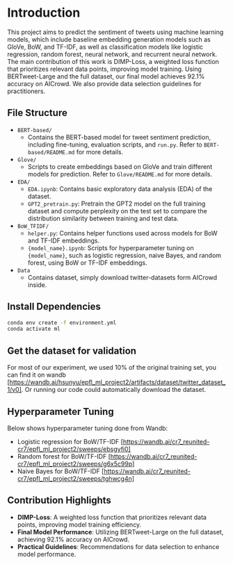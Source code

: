 # Introduction
This project aims to predict the sentiment of tweets using machine learning models, which include baseline embedding generation models such as GloVe, BoW, and TF-IDF, as well as classification models like logistic regression, random forest, neural network, and recurrent neural network. The main contribution of this work is DIMP-Loss, a weighted loss function that prioritizes relevant data points, improving model training. Using BERTweet-Large and the full dataset, our final model achieves 92.1% accuracy on AICrowd. We also provide data selection guidelines for practitioners.

## File Structure
- `BERT-based/`
  - Contains the BERT-based model for tweet sentiment prediction, including fine-tuning, evaluation scripts, and `run.py`. Refer to `BERT-based/README.md` for more details.
- `Glove/`
  - Scripts to create embeddings based on GloVe and train different models for prediction. Refer to `Glove/README.md` for more details.
- `EDA/`
  - `EDA.ipynb`: Contains basic exploratory data analysis (EDA) of the dataset.
  - `GPT2_pretrain.py`: Pretrain the GPT2 model on the full training dataset and compute perplexity on the test set to compare the distribution similarity between training and test data.
- `BoW_TFIDF/`
  - `helper.py`: Contains helper functions used across models for BoW and TF-IDF embeddings.
  - `{model_name}.ipynb`: Scripts for hyperparameter tuning on `{model_name}`, such as logistic regression, naive Bayes, and random forest, using BoW or TF-IDF embeddings.
- `Data`
  - Contains dataset, simply download twitter-datasets form AICrowd inside.

## Install Dependencies
```bash
conda env create -f environment.yml
conda activate ml
```

## Get the dataset for validation
For most of our experiment, we used 10% of the original training set, you can find it on wandb [https://wandb.ai/hsunyu/epfl_ml_project2/artifacts/dataset/twitter_dataset_1/v0]. Or running our code could automatically download the dataset.

## Hyperparameter Tuning
Below shows hyperparameter tuning done from Wandb:
- Logistic regression for BoW/TF-IDF [https://wandb.ai/cr7_reunited-cr7/epfl_ml_project2/sweeps/ebsgyfi0]
- Random forest for BoW/TF-IDF [https://wandb.ai/cr7_reunited-cr7/epfl_ml_project2/sweeps/g6x5c99p]
- Naive Bayes for BoW/TF-IDF [https://wandb.ai/cr7_reunited-cr7/epfl_ml_project2/sweeps/tghwcg4n]

## Contribution Highlights
- **DIMP-Loss**: A weighted loss function that prioritizes relevant data points, improving model training efficiency.
- **Final Model Performance**: Utilizing BERTweet-Large on the full dataset, achieving 92.1% accuracy on AICrowd.
- **Practical Guidelines**: Recommendations for data selection to enhance model performance.
